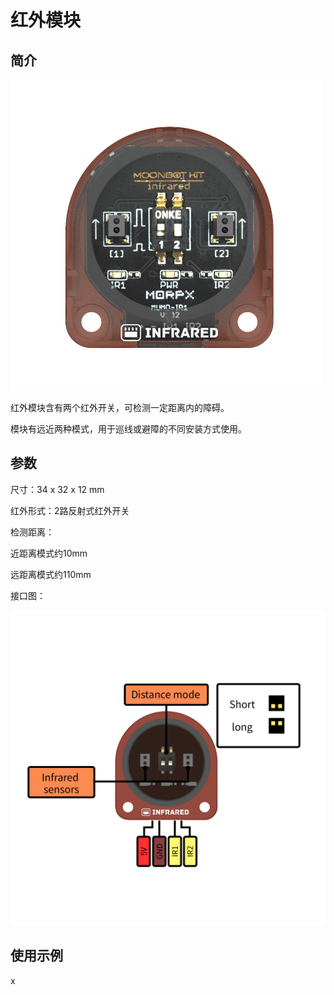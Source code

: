 # 红外模块

## 简介

![](./images/render_infrared.png)

红外模块含有两个红外开关，可检测一定距离内的障碍。

模块有远近两种模式，用于巡线或避障的不同安装方式使用。

## 参数

尺寸：34 x 32 x 12 mm

红外形式：2路反射式红外开关

检测距离：

近距离模式约10mm

远距离模式约110mm

接口图：

![](./images/pinout_infrared.png)

## 使用示例

x
